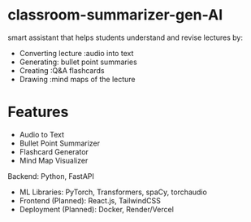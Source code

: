 # classroom-summarizer-gen-AI
 smart assistant that helps students understand and revise lectures by:
- Converting lecture :audio into text
- Generating: bullet point summaries
- Creating :Q&A flashcards
- Drawing :mind maps of the lecture


# Features
- Audio to Text
-  Bullet Point Summarizer
- Flashcard Generator
- Mind Map Visualizer

Backend: Python, FastAPI
- ML Libraries: PyTorch, Transformers, spaCy, torchaudio
- Frontend (Planned): React.js, TailwindCSS
- Deployment (Planned): Docker, Render/Vercel
